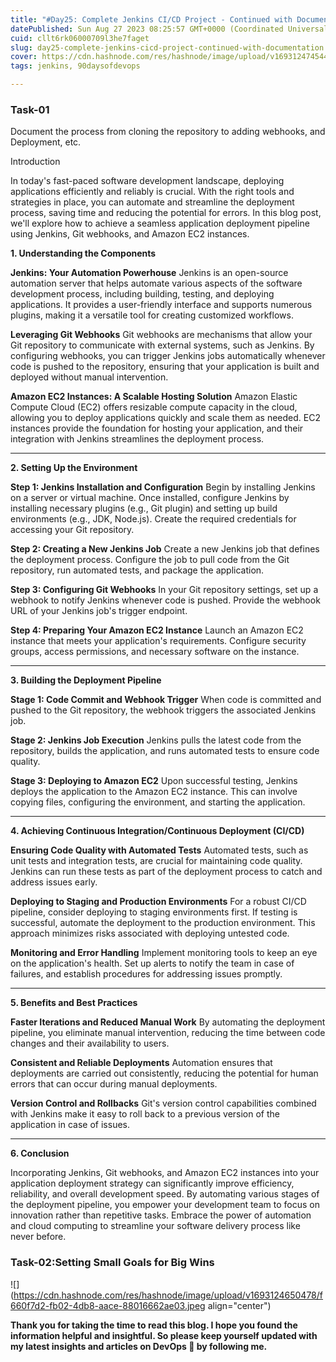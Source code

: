 ```yaml
---
title: "#Day25: Complete Jenkins CI/CD Project - Continued with Documentation"
datePublished: Sun Aug 27 2023 08:25:57 GMT+0000 (Coordinated Universal Time)
cuid: cllt6rk06000709l3he7faget
slug: day25-complete-jenkins-cicd-project-continued-with-documentation
cover: https://cdn.hashnode.com/res/hashnode/image/upload/v1693124745449/fc7396cd-ab91-4dd8-b866-06701e18673a.jpeg
tags: jenkins, 90daysofdevops

---
```


### Task-01

Document the process from cloning the repository to adding webhooks, and Deployment, etc.

Introduction

In today's fast-paced software development landscape, deploying applications efficiently and reliably is crucial. With the right tools and strategies in place, you can automate and streamline the deployment process, saving time and reducing the potential for errors. In this blog post, we'll explore how to achieve a seamless application deployment pipeline using Jenkins, Git webhooks, and Amazon EC2 instances.

**1\. Understanding the Components**

**Jenkins: Your Automation Powerhouse** Jenkins is an open-source automation server that helps automate various aspects of the software development process, including building, testing, and deploying applications. It provides a user-friendly interface and supports numerous plugins, making it a versatile tool for creating customized workflows.

**Leveraging Git Webhooks** Git webhooks are mechanisms that allow your Git repository to communicate with external systems, such as Jenkins. By configuring webhooks, you can trigger Jenkins jobs automatically whenever code is pushed to the repository, ensuring that your application is built and deployed without manual intervention.

**Amazon EC2 Instances: A Scalable Hosting Solution** Amazon Elastic Compute Cloud (EC2) offers resizable compute capacity in the cloud, allowing you to deploy applications quickly and scale them as needed. EC2 instances provide the foundation for hosting your application, and their integration with Jenkins streamlines the deployment process.

---

**2\. Setting Up the Environment**

**Step 1: Jenkins Installation and Configuration** Begin by installing Jenkins on a server or virtual machine. Once installed, configure Jenkins by installing necessary plugins (e.g., Git plugin) and setting up build environments (e.g., JDK, Node.js). Create the required credentials for accessing your Git repository.

**Step 2: Creating a New Jenkins Job** Create a new Jenkins job that defines the deployment process. Configure the job to pull code from the Git repository, run automated tests, and package the application.

**Step 3: Configuring Git Webhooks** In your Git repository settings, set up a webhook to notify Jenkins whenever code is pushed. Provide the webhook URL of your Jenkins job's trigger endpoint.

**Step 4: Preparing Your Amazon EC2 Instance** Launch an Amazon EC2 instance that meets your application's requirements. Configure security groups, access permissions, and necessary software on the instance.

---

**3\. Building the Deployment Pipeline**

**Stage 1: Code Commit and Webhook Trigger** When code is committed and pushed to the Git repository, the webhook triggers the associated Jenkins job.

**Stage 2: Jenkins Job Execution** Jenkins pulls the latest code from the repository, builds the application, and runs automated tests to ensure code quality.

**Stage 3: Deploying to Amazon EC2** Upon successful testing, Jenkins deploys the application to the Amazon EC2 instance. This can involve copying files, configuring the environment, and starting the application.

---

**4\. Achieving Continuous Integration/Continuous Deployment (CI/CD)**

**Ensuring Code Quality with Automated Tests** Automated tests, such as unit tests and integration tests, are crucial for maintaining code quality. Jenkins can run these tests as part of the deployment process to catch and address issues early.

**Deploying to Staging and Production Environments** For a robust CI/CD pipeline, consider deploying to staging environments first. If testing is successful, automate the deployment to the production environment. This approach minimizes risks associated with deploying untested code.

**Monitoring and Error Handling** Implement monitoring tools to keep an eye on the application's health. Set up alerts to notify the team in case of failures, and establish procedures for addressing issues promptly.

---

**5\. Benefits and Best Practices**

**Faster Iterations and Reduced Manual Work** By automating the deployment pipeline, you eliminate manual intervention, reducing the time between code changes and their availability to users.

**Consistent and Reliable Deployments** Automation ensures that deployments are carried out consistently, reducing the potential for human errors that can occur during manual deployments.

**Version Control and Rollbacks** Git's version control capabilities combined with Jenkins make it easy to roll back to a previous version of the application in case of issues.

---

**6\. Conclusion**

Incorporating Jenkins, Git webhooks, and Amazon EC2 instances into your application deployment strategy can significantly improve efficiency, reliability, and overall development speed. By automating various stages of the deployment pipeline, you empower your development team to focus on innovation rather than repetitive tasks. Embrace the power of automation and cloud computing to streamline your software delivery process like never before.

### Task-02:**Setting Small Goals for Big Wins**

![](https://cdn.hashnode.com/res/hashnode/image/upload/v1693124650478/f660f7d2-fb02-4db8-aace-88016662ae03.jpeg align="center")

**Thank you for taking the time to read this blog. I hope you found the information helpful and insightful. So please keep yourself updated with my latest insights and articles on DevOps 🚀 by following me.**